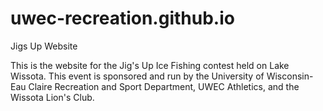 # uwec-recreation.github.io
Jigs Up Website

This is the website for the Jig's Up Ice Fishing contest held on Lake Wissota.
This event is sponsored and run by the University of Wisconsin-Eau Claire Recreation and Sport Department, UWEC Athletics, and the Wissota Lion's Club.
